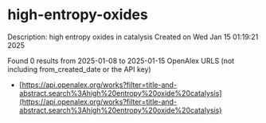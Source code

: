 # high-entropy-oxides
Description: high entropy oxides in catalysis
Created on Wed Jan 15 01:19:21 2025

Found 0 results from 2025-01-08 to 2025-01-15
OpenAlex URLS (not including from_created_date or the API key)
- [https://api.openalex.org/works?filter=title-and-abstract.search%3Ahigh%20entropy%20oxide%20catalysis](https://api.openalex.org/works?filter=title-and-abstract.search%3Ahigh%20entropy%20oxide%20catalysis)

